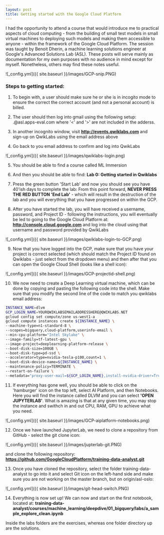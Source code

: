 ```yaml
---
layout: post
title: Getting started with the Google Cloud Platform
---
```


I had the opportunity to attend a course that would introduce me to practical aspects of cloud computing - from the building of small test models in small virtual machines to deploying such models and making them accessible to anyone - within the framework of the Google Cloud Platform. The session was taught by Benoit Dherin, a machine learning solutions engineer at Google's Advanced Solutions Lab (ASL). These posts will serve mainly as documentation for my own purposes with no audience in mind except for myself. Nonetheless, others may find these notes useful. 


![_config.yml]({{ site.baseurl }}/images/GCP-snip.PNG)




### Steps to getting started:
1. To begin with, a user should make sure he or she is in incogito mode to ensure the correct the correct account (and not a personal account) is billed.


2. The user should then log into gmail using the following setup: <firstname>.<lastname>@asl.apps-eval.com
  where '<' and '>' are not included in the adderss.
  
  
3. In another incognito window, visit **http://events.qwiklabs.com** and sign-up on QwikLabs using the email address above


4. Go back to you email address to confirm and log into QwikLabs

![_config.yml]({{ site.baseurl }}/images/qwiklabs-login.png)


5. You should be able to find a course called ML Immersion


6. And then you should be able to find: **Lab 0: Getting started in Qwiklabs**


7. Press the green button 'Start Lab' and now you should see you have 40'ish days to complete the lab:
  From this point forward, **NEVER PRESS THE RED BUTTON 'End Lab'** - which will result in the destruction of the lab and you will everything that you have progressed on within the GCP.
  
  
8. After you have started the lab, you will have received a username, password, and Project ID - following the instructions, you will eventually be led to going to the Google Cloud Platform at: **http://console.cloud.google.com** and log into the cloud using that username and password provided by QwikLabs

![_config.yml]({{ site.baseurl }}/images/qwiklabs-login-to-GCP.png)


9. Now that you have logged into the GCP, make sure that you have your project is correct selected (which should match the Project ID found on Qwiklabs - just select from the dropdown menu) and then after that you can open the Google Cloud Shell (looks like a shell icon):

![_config.yml]({{ site.baseurl }}/images/GCP-projectid-shell.png)


10. We now need to create a Deep Learning virtual machine, which can be done by copying and pasting the following code into the shell. Make sure that you modify the second line of the code to match you qwiklabs email address:


```bash
INSTANCE_NAME=dlvm
GCP_LOGIN_NAME=YOURQWIKLABSEMAILADDRESSHERE@QWIKLABS.NET
gcloud config set compute/zone us-west1-a
gcloud compute instances create ${INSTANCE_NAME} \
--machine-type=n1-standard-8 \
--scopes=bigquery,cloud-platform,userinfo-email \
--min-cpu-platform="Intel Skylake" \
--image-family=tf-latest-gpu \
--image-project=deeplearning-platform-release \
--boot-disk-size=100GB \
--boot-disk-type=pd-ssd \
--accelerator=type=nvidia-tesla-p100,count=1 \
--boot-disk-device-name=${INSTANCE_NAME} \
--maintenance-policy=TERMINATE \
--restart-on-failure \
--metadata="proxy-user-mail=${GCP_LOGIN_NAME},install-nvidia-driver=True"
```

11. If everything has gone well, you should be able to click on the 'hamburger' icon on the top left, select AI Platform, and then Notebooks. Here you will find the instance called DLVM and you can select **'OPEN JUPYTERLAB'**. What is amazing is that at any given time, you may stop the instance and swithch in and out CPU, RAM, GPU to achieve what you need.


![_config.yml]({{ site.baseurl }}/images/GCP-aiplatform-notebooks.png)


12. Once we have launched JupyterLab, we need to clone a repository from GitHub - select the git clone icon:

![_config.yml]({{ site.baseurl }}/images/jupterlab-git.PNG)

and clone the following repository:
  **https://github.com/GoogleCloudPlatform/training-data-analyst.git**
 
 
13. Once you have cloned the repository, select the folder training-data-analyst to go into it and select Git icon on the left-hand side and make sure you are not working on the master branch, but on origin/asl-oslo:

![_config.yml]({{ site.baseurl }}/images/git-head-switch.PNG)


14. Everything is now set up! We can now and start on the first notebook, located at: 
  **training-data-analyst/courses/machine_learning/deepdive/01_bigquery/labs/a_sample_explore_clean.ipynb**

  Inside the labs folders are the exercises, whereas one folder directory up are the solutions.

